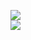 [![](https://img.shields.io/badge/Made%20With-Github%20Spray-lightgrey.svg?style=for-the-badge&logo=github)](https://github.com/Annihil/github-spray#1932)  
[![](https://i.imgur.com/2DrTn0Z.gif)](https://github.com/Annihil/github-spray)